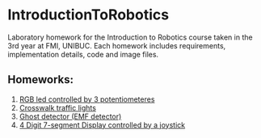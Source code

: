 # IntroductionToRobotics

Laboratory homework for the Introduction to Robotics course taken in the 3rd year at FMI, UNIBUC. Each homework includes requirements, implementation details, code and image files.

## Homeworks:
  1. [RGB led controlled by 3 potentiometeres](Homework1)
  2. [Crosswalk traffic lights](Homework2)
  3. [Ghost detector (EMF detector)](Homework3)
  4. [4 Digit 7-segment Display controlled by a joystick](Homework4)

